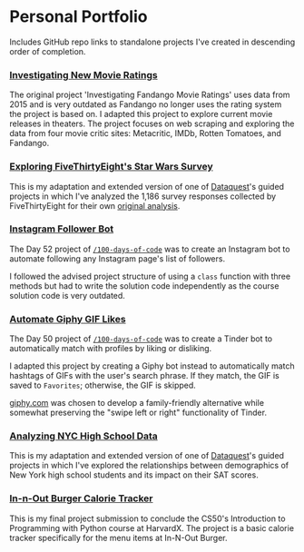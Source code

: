 # Personal Portfolio

Includes GitHub repo links to standalone projects I've created in descending order of completion.

### [Investigating New Movie Ratings](https://github.com/marilynyi/dataquest-data-scientist/blob/main/13_investigating_new_movie_ratings/investigating_new_movie_ratings.ipynb)

The original project 'Investigating Fandango Movie Ratings' uses data from 2015 and is very outdated as Fandango no longer uses the rating system the project is based on. I adapted this project to explore current movie releases in theaters. The project focuses on web scraping and exploring the data from four movie critic sites: Metacritic, IMDb, Rotten Tomatoes, and Fandango. 

### [Exploring FiveThirtyEight's Star Wars Survey](https://github.com/marilynyi/dataquest-data-scientist/blob/main/09_exploring_star_wars_survey/exploring_fivethirtyeight_star_wars_survey.ipynb)

This is my adaptation and extended version of one of [Dataquest](https://www.dataquest.io/)'s guided projects in which I've analyzed the 1,186 survey responses collected by FiveThirtyEight for their own [original analysis](https://fivethirtyeight.com/features/americas-favorite-star-wars-movies-and-least-favorite-characters/).

### [Instagram Follower Bot](https://github.com/marilynyi/100-days-of-code-python/tree/main/days-51-60/day-52/instagram-follower-bot/)

The Day 52 project of [`/100-days-of-code`](https://github.com/marilynyi/100-days-of-code-python/tree/main) was to create an Instagram bot to automate following any Instagram page's list of followers. 

I followed the advised project structure of using a `class` function with three methods but had to write the solution code independently as the course solution code is very outdated.

### [Automate Giphy GIF Likes](https://github.com/marilynyi/100-days-of-code-python/tree/main/days-41-50/day-50/automate-giphy-gif-likes/)

The Day 50 project of [`/100-days-of-code`](https://github.com/marilynyi/100-days-of-code-python/tree/main) was to create a Tinder bot to automatically match with profiles by liking or disliking. 

I adapted this project by creating a Giphy bot instead to automatically match hashtags of GIFs with the user's search phrase. If they match, the GIF is saved to `Favorites`; otherwise, the GIF is skipped.

[giphy.com](https://giphy.com) was chosen to develop a family-friendly alternative while somewhat preserving the "swipe left or right" functionality of Tinder. 

### [Analyzing NYC High School Data](https://github.com/marilynyi/dataquest-data-scientist/blob/main/08_analyzing_nyc_high_school_data/analyzing_nyc_high_school_data.ipynb)

This is my adaptation and extended version of one of [Dataquest](https://www.dataquest.io/)'s guided projects in which I've explored the relationships between demographics of New York high school students and its impact on their SAT scores.

### [In-n-Out Burger Calorie Tracker](https://github.com/marilynyi/in-n-out-calorie-tracker)

This is my final project submission to conclude the CS50's Introduction to Programming with Python course at HarvardX. The project is a basic calorie tracker specifically for the menu items at In-N-Out Burger.

